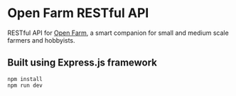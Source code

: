 
# Open Farm RESTful API

RESTful API for [Open Farm](https://openfarm.vercel.app), a smart companion for small and medium scale farmers and hobbyists.

## Built using Express.js framework

```
npm install
npm run dev
```
